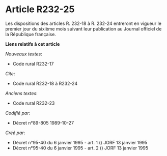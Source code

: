 # Article R232-25

Les dispositions des articles R. 232-18 à R. 232-24 entreront en vigueur le premier jour du sixième mois suivant leur
publication au Journal officiel de la République française.

**Liens relatifs à cet article**

_Nouveaux textes_:

  - Code rural R232-17

_Cite_:

  - Code rural R232-18 à R232-24

_Anciens textes_:

  - Code rural R232-23

_Codifié par_:

  - Décret n°89-805 1989-10-27

_Créé par_:

  - Décret n°95-40 du 6 janvier 1995 - art. 1 () JORF 13 janvier 1995
  - Décret n°95-40 du 6 janvier 1995 - art. 2 () JORF 13 janvier 1995
